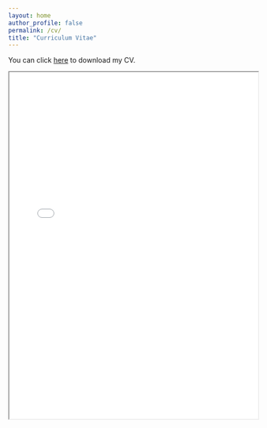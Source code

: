 ```yaml
---
layout: home
author_profile: false
permalink: /cv/
title: "Curriculum Vitae"
---
```

You can click <a href="/files/cv.pdf" download>here</a> to download my CV.

<iframe src="/files/CV_LetingZhang202011.pdf" width="100%" height="700"> This browser does not support PDFs. Please download the PDF to view it: Download PDF </iframe>